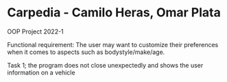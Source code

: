 # Carpedia - Camilo Heras, Omar Plata
OOP Project 2022-1  

Functional requirement: The user may want to customize their preferences when it comes to aspects such as bodystyle/make/age.  

Task 1; the program does not close unexpectedly and shows the user information on a vehicle
